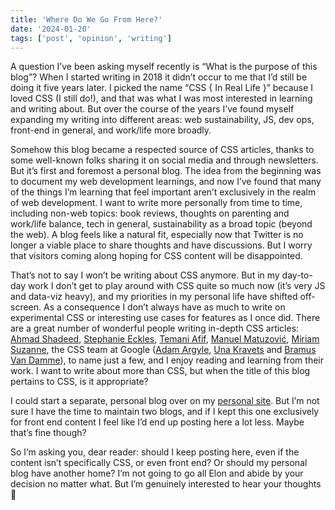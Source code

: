 ```yaml
---
title: 'Where Do We Go From Here?'
date: '2024-01-20'
tags: ['post', 'opinion', 'writing']
---
```


A question I’ve been asking myself recently is “What is the purpose of this blog”? When I started writing in 2018 it didn’t occur to me that I’d still be doing it five years later. I picked the name “CSS { In Real Life }” because I loved CSS (I still do!), and that was what I was most interested in learning and writing about. But over the course of the years I’ve found myself expanding my writing into different areas: web sustainability, JS, dev ops, front-end in general, and work/life more broadly.

Somehow this blog became a respected source of CSS articles, thanks to some well-known folks sharing it on social media and through newsletters. But it’s first and foremost a personal blog. The idea from the beginning was to document my web development learnings, and now I’ve found that many of the things I’m learning that feel important aren’t exclusively in the realm of web development. I want to write more personally from time to time, including non-web topics: book reviews, thoughts on parenting and work/life balance, tech in general, sustainability as a broad topic (beyond the web). A blog feels like a natural fit, especially now that Twitter is no longer a viable place to share thoughts and have discussions. But I worry that visitors coming along hoping for CSS content will be disappointed.

That’s not to say I won’t be writing about CSS anymore. But in my day-to-day work I don’t get to play around with CSS quite so much now (it’s very JS and data-viz heavy), and my priorities in my personal life have shifted off-screen. As a consequence I don’t always have as much to write on experimental CSS or interesting use cases for features as I once did. There are a great number of wonderful people writing in-depth CSS articles: [Ahmad Shadeed](https://ishadeed.com/), [Stephanie Eckles](https://thinkdobecreate.com/), [Temani Afif](https://codepen.io/t_afif), [Manuel Matuzović](https://matuzo.at/blog), [Miriam Suzanne](https://www.miriamsuzanne.com/), the CSS team at Google ([Adam Argyle](https://nerdy.dev/), [Una Kravets](https://una.im/) and [Bramus Van Damme](https://www.bram.us/)), to name just a few, and I enjoy reading and learning from their work. I want to write about more than CSS, but when the title of this blog pertains to CSS, is it appropriate?

I could start a separate, personal blog over on my [personal site](https://michellebarker.co.uk/). But I’m not sure I have the time to maintain two blogs, and if I kept this one exclusively for front end content I feel like I’d end up posting here a lot less. Maybe that’s fine though?

So I’m asking you, dear reader: should I keep posting here, even if the content isn’t specifically CSS, or even front end? Or should my personal blog have another home? I’m not going to go all Elon and abide by your decision no matter what. But I’m genuinely interested to hear your thoughts 🙂

